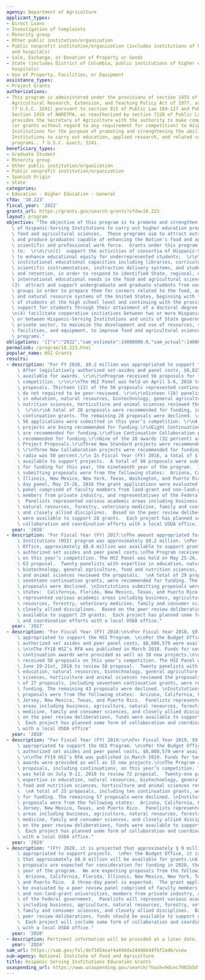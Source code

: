 ```yaml
---
agency: Department of Agriculture
applicant_types:
- Direct Loans
- Investigation of Complaints
- Minority group
- Other public institution/organization
- Public nonprofit institution/organization (includes institutions of higher education
  and hospitals)
- Sale, Exchange, or Donation of Property or Goods
- State (includes District of Columbia, public institutions of higher education and
  hospitals)
- Use of Property, Facilities, or Equipment
assistance_types:
- Project Grants
authorizations:
- This program is administered under the provisions of section 1455 of the National
  Agricultural Research, Extension, and Teaching Policy Act of 1977, as amended (NARETPA)
  (7 U.S.C. 3241) pursuant to section 815 of Public Law 104-127 and Public Law 110-246.
  Section 1455 of NARETPA, as reauthorized by section 7128 of Public Law 110-246,
  provides the Secretary of Agriculture with the authority to make competitive grants
  (or grants without regard to any requirement for competition) to Hispanic-Serving
  Institutions for the purpose of promoting and strengthening the ability of Hispanic-Serving
  Institutions to carry out education, applied research, and related community development
  programs.. 7 U.S.C. &sect; 3241.
beneficiary_types:
- Graduate Student
- Minority group
- Other public institution/organization
- Public nonprofit institution/organization
- Spanish Origin
- State
categories:
- Education - Higher Education - General
cfda: '10.223'
fiscal_year: '2022'
grants_url: https://grants.gov/search-grants?cfda=10.223
layout: program
objective: "The objective of this program is to promote and strengthen the ability\
  \ of Hispanic-Serving Institutions to carry out higher education programs in the\
  \ food and agricultural sciences.  These programs aim to attract outstanding students\
  \ and produce graduates capable of enhancing the Nation's food and agricultural\
  \ scientific and professional work force.  Grants under this program will be awarded\
  \ to:  \r\n\r\n(1)  support the activities of consortia of Hispanic-Serving Institutions\
  \ to enhance educational equity for underrepresented students;  \r\n\r\n(2)  strengthen\
  \ institutional educational capacities including libraries, curriculum, faculty,\
  \ scientific instrumentation, instruction delivery systems, and student recruitment\
  \ and retention, in order to respond to identified State, regional, national, or\
  \ international educational needs in the food and agricultural sciences; \r\n\r\n\
  (3)  attract and support undergraduate and graduate students from underrepresented\
  \ groups in order to prepare them for careers related to the food, agricultural,\
  \ and natural resource systems of the United States, beginning with the mentoring\
  \ of students at the high school level and continuing with the provision of financial\
  \ support for students through their attainment of a doctoral degree; and \r\n\r\
  \n(4) facilitate cooperative initiatives between two or more Hispanic-Serving Institutions,\
  \ or between Hispanic-Serving Institutions and units of State government or the\
  \ private sector, to maximize the development and use of resources, such as faculty,\
  \ facilities, and equipment, to improve food and agricultural sciences teaching\
  \ programs."
obligations: '[{"x":"2022","sam_estimate":14000000.0,"sam_actual":14000000.0,"usa_spending_actual":13128474.78},{"x":"2023","sam_estimate":15332800.0,"sam_actual":0.0,"usa_spending_actual":18601503.04},{"x":"2024","sam_estimate":15332800.0,"sam_actual":0.0,"usa_spending_actual":15722368.58}]'
permalink: /program/10.223.html
popular_name: HSI Grants
results:
- description: "For FY 2016, $9.2 million was appropriated to support the program.\
    \ After legislatively authorized set-asides and panel costs, $8,815,888.64 was\
    \ available for awards. \r\n\r\nProgram received 56 proposals for the FY 2016\
    \ competition. \r\n\r\nThe HSI Panel was held on April 5-6, 2016 to review 43\
    \ proposals. Thirteen (13) of the 56 proposals represented continuations, which\
    \ do not required to be peer-reviewed. \r\n\r\nSixteen (16) panelists with expertise\
    \ in education, natural resources, biotechnology, general agriculture, food and\
    \ nutrition sciences, horticulture and animal sciences reviewed the proposals.\
    \  \r\n\r\nA total of 28 proposals were recommended for funding, including thirteen\
    \ continuation grants. The remaining 28 proposals were declined. \r\nA total of\
    \ 56 applications were submitted in this year’s competition. \r\nA total of 28\
    \ projects are being recommended for funding.\r\nEight Continuation Standard projects\
    \ are recommended for funding.\r\nFive Continuation Collaboration projects are\
    \ recommended for funding.\r\nNine of the 28 awards (32 percent) are Strengthening\
    \ Project Proposals.\r\nThree New Standard projects were recommended for funding.\
    \ \r\nThree New Collaboration projects were recommended for funding.\r\n\r\nThe\
    \ radio was 50 percent.\r\n In Fiscal Year (FY) 2016, a total of $ 8,840,842 was\
    \ available to support projects.  A total of 90 proposals were submitted for consideration\
    \ for funding for this year, the nineteenth year of the program.  Institutions\
    \ submitting proposals were from the following states:  Arizona, California, Florida,\
    \ Illinois, New Mexico, New York, Texas, Washington, and Puerto Rico.  In a two\
    \ day panel, May 25-26, 2016 the grant applications were evaluated by a peer review\
    \ panel comprised of faculty members from land-grant and non-land-grant universities,\
    \ members from private industry, and representatives of the Federal government.\
    \  Panelists represented various academic areas including business, agriculture,\
    \ natural resources, forestry, veterinary medicine, family and consumer sciences,\
    \ and closely allied disciplines.  Based on the peer review deliberations, funds\
    \ were available to support 28 grants.  Each project has planned some form of\
    \ collaboration and coordination efforts with a local USDA office.  "
  year: '2016'
- description: "For Fiscal Year (FY) 2017:\nThe amount appropriated for the Hispanic-Serving\
    \ Institutions (HSI) program was approximately $9.2 million. \nPer the Budget\
    \ Office, approximately $8.8 million was available to support grants. After legislatively\
    \ authorized set asides and peer panel costs.\nThe Program received 63 proposals\
    \ on this year’s competition. The HSI Panel was held on May 25-26, 2017 to review\
    \ 63 proposal.  Twenty panelists with expertise in education, natural resources,\
    \ biotechnology, general agriculture, food and nutrition sciences, horticulture\
    \ and animal sciences reviewed the proposals.  \nA total of 29 proposals, including\
    \ seventeen continuation grants, were recommended for funding. The remaining 51\
    \ proposals were declined. \nInstitutions submitting proposals were from the following\
    \ states:  California, Florida, New Mexico, Texas, and Puerto Rico.  Panelists\
    \ represented various academic areas including business, agriculture, natural\
    \ resources, forestry, veterinary medicine, family and consumer sciences, and\
    \ closely allied disciplines.  Based on the peer review deliberations, funds were\
    \ available to support 29 grants.  Each project has planned some form of collaboration\
    \ and coordination efforts with a local USDA office."
  year: '2017'
- description: "For Fiscal Year (FY) 2018:\n\nFor Fiscal Year 2018, $9,129,000 was\
    \ appropriated to support the HSI Program. \n\nPer the Budget Office, after legislatively\
    \ authorized set asides and peer panel costs, $8,808,579 were available to States.\
    \ \n\nThe FY18 HSI’s RFA was published in March 2018. Funds for seventeen (17)\
    \ continuation awards were provided as well as 10 new projects.\n\nThe Program\
    \ received 58 proposals on this year’s competition. The HSI Panel was held on\
    \ June 19-21st, 2018 to review 58 proposal.  Twenty panelists with expertise in\
    \ education, natural resources, biotechnology, general agriculture, food and nutrition\
    \ sciences, horticulture and animal sciences reviewed the proposals.  \nA total\
    \ of 27 proposals, including seventeen continuation grants, were recommended for\
    \ funding. The remaining 43 proposals were declined. \nInstitutions submitting\
    \ proposals were from the following states:  Arizona, California, Florida, New\
    \ Jersey, New Mexico, Texas, and Puerto Rico.  Panelists represented various academic\
    \ areas including business, agriculture, natural resources, forestry, veterinary\
    \ medicine, family and consumer sciences, and closely allied disciplines.  Based\
    \ on the peer review deliberations, funds were available to support 27 grants.\
    \  Each project has planned some form of collaboration and coordination efforts\
    \ with a local USDA office"
  year: '2018'
- description: "For Fiscal Year (FY) 2019:\n\nFor Fiscal Year 2019, $9,129,000 was\
    \ appropriated to support the HSI Program. \n\nPer the Budget Office, after legislatively\
    \ authorized set asides and peer panel costs, $8,808,579 were available to States.\
    \ \n\nThe FY19 HSI’s RFA was published in March 2019. Funds for ten (10) continuation\
    \ awards were provided as well as 15 new projects.\n\nThe Program received 82\
    \ proposals, including continuations, on this year’s competition. The HSI Panel\
    \ was held on July 9-11, 2019 to review 72 proposal.  Twenty-one panelists with\
    \ expertise in education, natural resources, biotechnology, general agriculture,\
    \ food and nutrition sciences, horticulture and animal sciences reviewed the proposals.\
    \  \nA total of 25 proposals, including ten continuation grants, were recommended\
    \ for funding. The remaining 57 proposals were declined. \nInstitutions submitting\
    \ proposals were from the following states:  Arizona, California, Florida, New\
    \ Jersey, New Mexico, Texas, and Puerto Rico.  Panelists represented various academic\
    \ areas including business, agriculture, natural resources, forestry, veterinary\
    \ medicine, family and consumer sciences, and closely allied disciplines.  Based\
    \ on the peer review deliberations, funds were available to support 25 grants.\
    \  Each project has planned some form of collaboration and coordination efforts\
    \ with a local USDA office."
  year: '2019'
- description: "(FY) 2020, it is projected that approximately $ 9 million will be\
    \ appropriated to support projects.  \nPer the Budget Office, it is projected\
    \ that approximately $8.8 million will be available for grants.\nA total of 75\
    \ proposals are expected for consideration for funding in 2020, the twenty send\
    \ year of the program.  We are expecting proposals from the following states:\
    \  Arizona, California, Florida, Illinois, New Mexico, New York, Texas, Washington,\
    \ and Puerto Rico.  A three-day panel is expected.  The grant applications will\
    \ be evaluated by a peer review panel comprised of faculty members from land-grant\
    \ and non-land-grant universities, members from private industry, and representatives\
    \ of the Federal government.  Panelists will represent various academic areas\
    \ including business, agriculture, natural resources, forestry, veterinary medicine,\
    \ family and consumer sciences, and closely allied disciplines.  Based on the\
    \ peer review deliberations, funds should be available to support about 28 grants.\
    \  Each project will include some form of collaboration and coordination efforts\
    \ with a local USDA office."
  year: '2020'
- description: Pertinent information will be provided at a later date.
  year: '2024'
sam_url: https://sam.gov/fal/de73454eaf4a49dda24d46644fbf2a4b/view
sub-agency: National Institute of Food and Agriculture
title: Hispanic Serving Institutions Education Grants
usaspending_url: https://www.usaspending.gov/search/?hash=9dcec7001b5df32c1f49bbaf5e59374d
---
```

